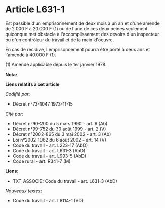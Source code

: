 # Article L631-1

Est passible d'un emprisonnement de deux mois à un an et d'une amende de 2.000 F à 20.000 F (1) ou de l'une de ces deux
peines seulement quiconque met obstacle à l'accomplissement des devoirs d'un inspecteur ou d'un contrôleur du travail et de
la main-d'oeuvre.

En cas de récidive, l'emprisonnement pourra être porté à deux ans et l'amende à 40.000 F (1).

(1) Amende applicable depuis le 1er janvier 1978.

**Nota:**



**Liens relatifs à cet article**

_Codifié par_:

  - Décret n°73-1047 1973-11-15

_Cité par_:

  - Décret n°90-200 du 5 mars 1990 - art. 6 (Ab)
  - Décret n°99-752 du 30 août 1999 - art. 2 (V)
  - Décret n°2002-865 du 3 mai 2002 - art. 3 (Ab)
  - Loi n°2002-1062 du 6 août 2002 - art. 14 (V)
  - Code du travail - art. L223-17 (AbD)
  - Code du travail - art. L631-3 (AbD)
  - Code du travail - art. L993-5 (AbD)
  - Code rural - art. R341-7 (M)

**Liens**:

  - TXT_ASSOCIE: Code du travail - art. L631-3 (AbD)

_Nouveaux textes_:

  - Code du travail - art. L8114-1 (VD)
